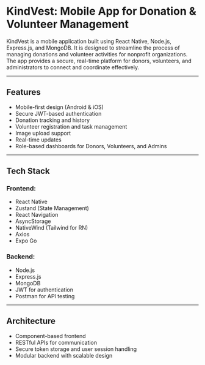 # KindVest: Mobile App for Donation & Volunteer Management

KindVest is a mobile application built using React Native, Node.js, Express.js, and MongoDB. It is designed to streamline the process of managing donations and volunteer activities for nonprofit organizations. The app provides a secure, real-time platform for donors, volunteers, and administrators to connect and coordinate effectively.

---

##  Features

-  Mobile-first design (Android & iOS)
-  Secure JWT-based authentication
-  Donation tracking and history
-  Volunteer registration and task management
-  Image upload support
-  Real-time updates
-  Role-based dashboards for Donors, Volunteers, and Admins

---

##  Tech Stack

### Frontend:
- React Native
- Zustand (State Management)
- React Navigation
- AsyncStorage
- NativeWind (Tailwind for RN)
- Axios
- Expo Go

### Backend:
- Node.js
- Express.js
- MongoDB
- JWT for authentication
- Postman for API testing

---

##  Architecture

- Component-based frontend
- RESTful APIs for communication
- Secure token storage and user session handling
- Modular backend with scalable design


